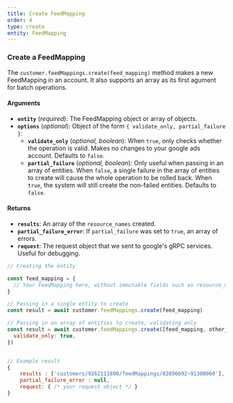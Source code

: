 ```yaml
---
title: Create FeedMapping
order: 4
type: create
entity: FeedMapping
---
```


### Create a FeedMapping

The `customer.feedMappings.create(feed_mapping)` method makes a new FeedMapping in an account. It also supports an array as its first agument for batch operations.

#### Arguments

- **`entity`** (_required_): The FeedMapping object or array of objects.
- **`options`** (_optional_): Object of the form `{ validate_only, partial_failure }`:
  - **`validate_only`** (_optional, boolean_): When `true`, only checks whether the operation is valid. Makes no changes to your google ads account. Defaults to `false`.
  - **`partial_failure`** (_optional, boolean_): Only useful when passing in an array of entities. When `false`, a single failure in the array of entities to create will cause the whole operation to be rolled back. When `true`, the system will still create the non-failed entities. Defaults to `false`.

#### Returns

- **`results`**: An array of the `resource_names` created.
- **`partial_failure_error`**: If `partial_failure` was set to `true`, an array of errors.
- **`request`**: The request object that we sent to google's gRPC services. Useful for debugging.

```javascript
// Creating the entity

const feed_mapping = {
  // Your FeedMapping here, without immutable fields such as resource_name
}

// Passing in a single entity to create
const result = await customer.feedMappings.create(feed_mapping)

// Passing in an array of entities to create, validating only
const result = await customer.feedMappings.create([feed_mapping, other_feed_mapping], {
  validate_only: true,
})
```

```javascript

// Example result
{
	results : ['customers/9262111890/feedMappings/82896692~91300060'],
	partial_failure_error : null,
	request: { /* your request object */ }
}

```

